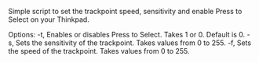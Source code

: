 Simple script to set the trackpoint speed, sensitivity and enable Press to Select on your Thinkpad.

Options:
-t,
  Enables or disables Press to Select. Takes 1 or 0. Default is 0.
-s,
  Sets the sensitivity of the trackpoint. Takes values from 0 to 255.
-f,
  Sets the speed of the trackpoint. Takes values from 0 to 255.
